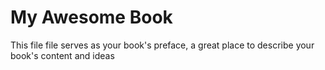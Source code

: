 # My Awesome Book

This file file serves as your book's preface, a great place to describe your book's content and ideas
